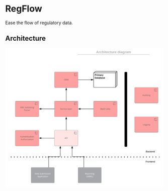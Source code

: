 # RegFlow
Ease the flow of regulatory data.

## Architecture

![](https://raw.githubusercontent.com/nipfpmf/regflow/master/architecture_diagram.png)
